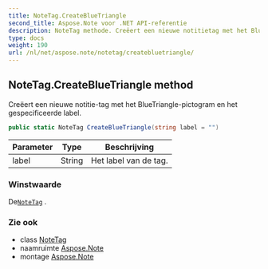 ```yaml
---
title: NoteTag.CreateBlueTriangle
second_title: Aspose.Note voor .NET API-referentie
description: NoteTag methode. Creëert een nieuwe notitietag met het BlueTrianglepictogram en het gespecificeerde label.
type: docs
weight: 190
url: /nl/net/aspose.note/notetag/createbluetriangle/
---
```

## NoteTag.CreateBlueTriangle method

Creëert een nieuwe notitie-tag met het BlueTriangle-pictogram en het gespecificeerde label.

```csharp
public static NoteTag CreateBlueTriangle(string label = "")
```

| Parameter | Type | Beschrijving |
| --- | --- | --- |
| label | String | Het label van de tag. |

### Winstwaarde

De[`NoteTag`](../) .

### Zie ook

* class [NoteTag](../)
* naamruimte [Aspose.Note](../../notetag/)
* montage [Aspose.Note](../../../)



